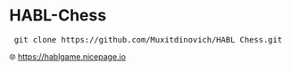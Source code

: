 # HABL-Chess
 

<pre>
 git clone https://github.com/Muxitdinovich/HABL_Chess.git
</pre>
🌐 https://hablgame.nicepage.io
 

